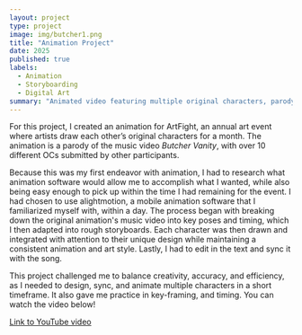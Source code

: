 ```yaml
---
layout: project
type: project
image: img/butcher1.png
title: "Animation Project"
date: 2025
published: true
labels:
  - Animation
  - Storyboarding
  - Digital Art
summary: "Animated video featuring multiple original characters, parodying the 'Butcher Vanity' music video."
---
```




For this project, I created an animation for ArtFight, an annual art event where artists draw each other’s original characters for a month. The animation is a parody of the music video *Butcher Vanity*, with over 10 different OCs submitted by other participants.  

Because this was my first endeavor with animation, I had to research what animation software would allow me to accomplish what I wanted, while also being easy enough to pick up within the time I had remaining for the event. I had chosen to use alightmotion, a mobile animation software that I familiarized myself with, within a day. The process began with breaking down the original animation's music video into key poses and timing, which I then adapted into rough storyboards. Each character was then drawn and integrated with attention to their unique design while maintaining a consistent animation and art style. Lastly, I had to edit in the text and sync it with the song.

This project challenged me to balance creativity, accuracy, and efficiency, as I needed to design, sync, and animate multiple characters in a short timeframe. It also gave me practice in key-framing, and timing. You can watch the video below!

[Link to YouTube video](https://www.youtube.com/watch?v=4dY_0Q_dmSI)
